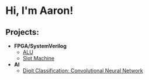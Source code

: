 <h1>Hi, I'm Aaron! 

<h2>Projects:</h2>

- <b>FPGA/SystemVerilog</b>
  - [ALU](https://github.com/joshmadakor1/Algorithms-Practice)
  - [Slot Machine](https://github.com/joshmadakor1/Algorithms-Practice)
- <b>AI</b>
  - [Digit Classification: Convolutional Neural Network](https://github.com/joshmadakor1/Sentinel-Lab)

<!--
**joshmadakor1/joshmadakor1** is a ✨ _special_ ✨ repository because its `README.md` (this file) appears on your GitHub profile.

Here are some ideas to get you started:

- 🔭 I’m currently working on ...
- 🌱 I’m currently learning ...
- 👯 I’m looking to collaborate on ...
- 🤔 I’m looking for help with ...
- 💬 Ask me about ...
- 📫 How to reach me: ...
- 😄 Pronouns: ...
- ⚡ Fun fact: ...
-->
